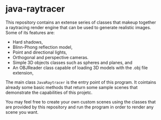 # java-raytracer

This repository contains an extense series of classes that makeup together a raytracing render engine that can be used to generate realistic images.
Some of its features are:
- Hard shadows,
- Blinn-Phong reflection model,
- Point and directional lights,
- Orthogonal and perspective cameras.
- Simple 3D objects classes such as spheres and planes, and
- An OBJReader class capable of loading 3D models with the .obj file extension,

The main class ```JavaRaytracer``` is the entry point of this program. It cointains already some basic methods that return some sample scenes that
demonstrate the capabilities of this projetc.

You may feel free to create your own custom scenes using the classes that are provided by this repository and run the program in order to render
any scene you want.
